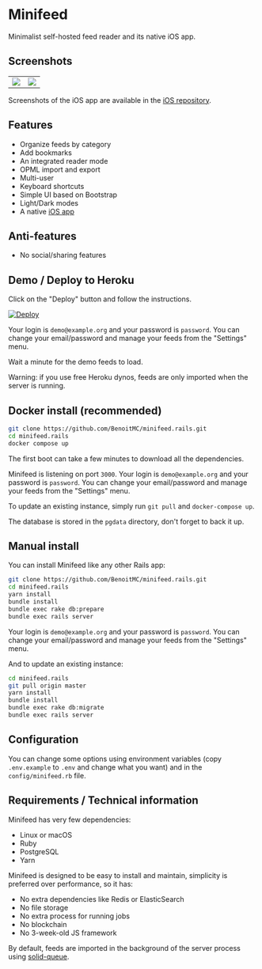 # Minifeed

Minimalist self-hosted feed reader and its native iOS app.

## Screenshots

<table>
  <tr>
    <td>
      <a href="https://benoitmc.github.io/blobs/minifeed.rails/entries.png">
        <img src="https://benoitmc.github.io/blobs/minifeed.rails/entries.png" />
      </a>
    </td>
    <td>
      <a href="https://benoitmc.github.io/blobs/minifeed.rails/entry.png">
        <img src="https://benoitmc.github.io/blobs/minifeed.rails/entry.png" />
      </a>
    </td>
  </tr>
</table>


Screenshots of the iOS app are available in the [iOS repository](https://github.com/BenoitMC/minifeed.ios).



## Features

- Organize feeds by category
- Add bookmarks
- An integrated reader mode
- OPML import and export
- Multi-user
- Keyboard shortcuts
- Simple UI based on Bootstrap
- Light/Dark modes
- A native [iOS app](https://github.com/BenoitMC/minifeed.ios)



## Anti-features

- No social/sharing features



## Demo / Deploy to Heroku

Click on the "Deploy" button and follow the instructions.

[![Deploy](https://www.herokucdn.com/deploy/button.svg)](https://heroku.com/deploy?template=https://github.com/benoitmc/minifeed.rails/tree/master)

Your login is `demo@example.org` and your password is `password`.
You can change your email/password and manage your feeds from the "Settings" menu.

Wait a minute for the demo feeds to load.

Warning: if you use free Heroku dynos, feeds are only imported when the server is running.



## Docker install (recommended)

```sh
git clone https://github.com/BenoitMC/minifeed.rails.git
cd minifeed.rails
docker compose up
```

The first boot can take a few minutes to download all the dependencies.

Minifeed is listening on port `3000`.
Your login is `demo@example.org` and your password is `password`.
You can change your email/password and manage your feeds from the "Settings" menu.

To update an existing instance, simply run `git pull` and `docker-compose up`.

The database is stored in the `pgdata` directory, don't forget to back it up.



## Manual install

You can install Minifeed like any other Rails app:

```sh
git clone https://github.com/BenoitMC/minifeed.rails.git
cd minifeed.rails
yarn install
bundle install
bundle exec rake db:prepare
bundle exec rails server
```

Your login is `demo@example.org` and your password is `password`.
You can change your email/password and manage your feeds from the "Settings" menu.

And to update an existing instance:


```sh
cd minifeed.rails
git pull origin master
yarn install
bundle install
bundle exec rake db:migrate
bundle exec rails server
```



## Configuration

You can change some options using environment variables (copy `.env.example` to `.env` and change what you want) and in the `config/minifeed.rb` file.



## Requirements / Technical information

Minifeed has very few dependencies:

- Linux or macOS
- Ruby
- PostgreSQL
- Yarn

Minifeed is designed to be easy to install and maintain, simplicity is preferred over performance, so it has:

- No extra dependencies like Redis or ElasticSearch
- No file storage
- No extra process for running jobs
- No blockchain
- No 3-week-old JS framework

By default, feeds are imported in the background of the server process using [solid-queue](https://github.com/rails/solid_queue).
